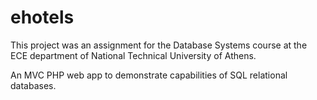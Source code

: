 # ehotels
This project was an assignment for the Database Systems course at the ECE department of National Technical University of Athens. 

An MVC PHP web app to demonstrate capabilities of SQL relational databases.

